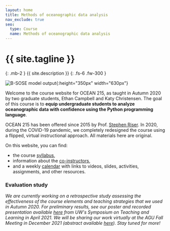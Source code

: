 ```yaml
---
layout: home
title: Methods of oceanographic data analysis
nav_exclude: true
seo:
  type: Course
  name: Methods of oceanographic data analysis
---
```


# {{ site.tagline }}
{: .mb-2 }
{{ site.description }}
{: .fs-6 .fw-300 }

![B-SOSE model output](/OCEAN_215/assets/images/bsose_3d.jpeg){:height="350px" width="630px"}

Welcome to the course website for OCEAN 215, as taught in Autumn 2020 by two graduate students, Ethan Campbell and Katy Christensen. The goal of this course is to **equip undergraduate students to analyze oceanographic data with confidence using the Python programming language**.

OCEAN 215 has been offered since 2015 by Prof. [Stephen Riser](https://environment.uw.edu/faculty/stephen-riser/). In 2020, during the COVID-19 pandemic, we completely redesigned the course using a flipped, virtual instructional approach. All materials here are original.

On this website, you can find:

- the course [syllabus](about.md),
- information about the [co-instructors](staff.md),
- and a weekly [calendar](calendar.md) with links to videos, slides, activities, assignments, and other resources.


### Evaluation study

*We are currently working on a retrospective study assessing the effectiveness of the course elements and teaching strategies that we used in Autumn 2020. For preliminary results, see our poster and recorded presentation available [here](https://uw.manifoldapp.org/projects/2021-teaching-learning-symposium/resource/cracking-the-code) from UW's Symposium on Teaching and Learning in April 2021. We will be sharing our work virtually at the AGU Fall Meeting in December 2021 (abstract available [here](https://agu.confex.com/agu/fm21/meetingapp.cgi/Paper/998855)). Stay tuned for more!*

